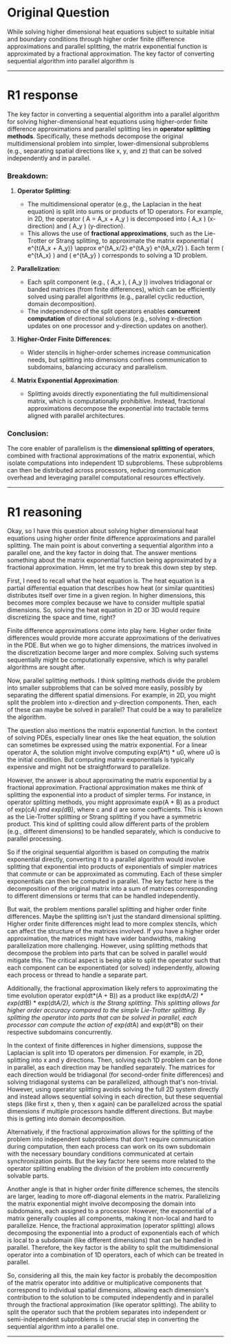 # Original Question

While solving higher dimensional heat equations subject to suitable initial and boundary conditions through higher order finite difference approximations and parallel splitting, the matrix exponential function is approximated by a fractional approximation. The key factor of converting sequential algorithm into parallel algorithm is

---

# R1 response

The key factor in converting a sequential algorithm into a parallel algorithm for solving higher-dimensional heat equations using higher-order finite difference approximations and parallel splitting lies in **operator splitting methods**. Specifically, these methods decompose the original multidimensional problem into simpler, lower-dimensional subproblems (e.g., separating spatial directions like x, y, and z) that can be solved independently and in parallel. 

### Breakdown:
1. **Operator Splitting**: 
   - The multidimensional operator (e.g., the Laplacian in the heat equation) is split into sums or products of 1D operators. For example, in 2D, the operator \( A = A_x + A_y \) is decomposed into \( A_x \) (x-direction) and \( A_y \) (y-direction).
   - This allows the use of **fractional approximations**, such as the Lie-Trotter or Strang splitting, to approximate the matrix exponential \( e^{t(A_x + A_y)} \approx e^{tA_x/2} e^{tA_y} e^{tA_x/2} \). Each term \( e^{tA_x} \) and \( e^{tA_y} \) corresponds to solving a 1D problem.

2. **Parallelization**:
   - Each split component (e.g., \( A_x \), \( A_y \)) involves tridiagonal or banded matrices (from finite differences), which can be efficiently solved using parallel algorithms (e.g., parallel cyclic reduction, domain decomposition). 
   - The independence of the split operators enables **concurrent computation** of directional solutions (e.g., solving x-direction updates on one processor and y-direction updates on another).

3. **Higher-Order Finite Differences**:
   - Wider stencils in higher-order schemes increase communication needs, but splitting into dimensions confines communication to subdomains, balancing accuracy and parallelism.

4. **Matrix Exponential Approximation**:
   - Splitting avoids directly exponentiating the full multidimensional matrix, which is computationally prohibitive. Instead, fractional approximations decompose the exponential into tractable terms aligned with parallel architectures.

### Conclusion:
The core enabler of parallelism is the **dimensional splitting of operators**, combined with fractional approximations of the matrix exponential, which isolate computations into independent 1D subproblems. These subproblems can then be distributed across processors, reducing communication overhead and leveraging parallel computational resources effectively.

---

# R1 reasoning

Okay, so I have this question about solving higher dimensional heat equations using higher order finite difference approximations and parallel splitting. The main point is about converting a sequential algorithm into a parallel one, and the key factor in doing that. The answer mentions something about the matrix exponential function being approximated by a fractional approximation. Hmm, let me try to break this down step by step.

First, I need to recall what the heat equation is. The heat equation is a partial differential equation that describes how heat (or similar quantities) distributes itself over time in a given region. In higher dimensions, this becomes more complex because we have to consider multiple spatial dimensions. So, solving the heat equation in 2D or 3D would require discretizing the space and time, right?

Finite difference approximations come into play here. Higher order finite differences would provide more accurate approximations of the derivatives in the PDE. But when we go to higher dimensions, the matrices involved in the discretization become larger and more complex. Solving such systems sequentially might be computationally expensive, which is why parallel algorithms are sought after.

Now, parallel splitting methods. I think splitting methods divide the problem into smaller subproblems that can be solved more easily, possibly by separating the different spatial dimensions. For example, in 2D, you might split the problem into x-direction and y-direction components. Then, each of these can maybe be solved in parallel? That could be a way to parallelize the algorithm.

The question also mentions the matrix exponential function. In the context of solving PDEs, especially linear ones like the heat equation, the solution can sometimes be expressed using the matrix exponential. For a linear operator A, the solution might involve computing exp(A*t) * u0, where u0 is the initial condition. But computing matrix exponentials is typically expensive and might not be straightforward to parallelize.

However, the answer is about approximating the matrix exponential by a fractional approximation. Fractional approximation makes me think of splitting the exponential into a product of simpler terms. For instance, in operator splitting methods, you might approximate exp(A + B) as a product of exp(c*A) and exp(d*B), where c and d are some coefficients. This is known as the Lie-Trotter splitting or Strang splitting if you have a symmetric product. This kind of splitting could allow different parts of the problem (e.g., different dimensions) to be handled separately, which is conducive to parallel processing.

So if the original sequential algorithm is based on computing the matrix exponential directly, converting it to a parallel algorithm would involve splitting that exponential into products of exponentials of simpler matrices that commute or can be approximated as commuting. Each of these simpler exponentials can then be computed in parallel. The key factor here is the decomposition of the original matrix into a sum of matrices corresponding to different dimensions or terms that can be handled independently.

But wait, the problem mentions parallel splitting and higher order finite differences. Maybe the splitting isn't just the standard dimensional splitting. Higher order finite differences might lead to more complex stencils, which can affect the structure of the matrices involved. If you have a higher order approximation, the matrices might have wider bandwidths, making parallelization more challenging. However, using splitting methods that decompose the problem into parts that can be solved in parallel would mitigate this. The critical aspect is being able to split the operator such that each component can be exponentiated (or solved) independently, allowing each process or thread to handle a separate part.

Additionally, the fractional approximation likely refers to approximating the time evolution operator exp(dt*(A + B)) as a product like exp(dt*A/2) * exp(dt*B) * exp(dt*A/2), which is the Strang splitting. This splitting allows for higher order accuracy compared to the simple Lie-Trotter splitting. By splitting the operator into parts that can be solved in parallel, each processor can compute the action of exp(dt*A) and exp(dt*B) on their respective subdomains concurrently.

In the context of finite differences in higher dimensions, suppose the Laplacian is split into 1D operators per dimension. For example, in 2D, splitting into x and y directions. Then, solving each 1D problem can be done in parallel, as each direction may be handled separately. The matrices for each direction would be tridiagonal (for second-order finite differences) and solving tridiagonal systems can be parallelized, although that's non-trivial. However, using operator splitting avoids solving the full 2D system directly and instead allows sequential solving in each direction, but these sequential steps (like first x, then y, then x again) can be parallelized across the spatial dimensions if multiple processors handle different directions. But maybe this is getting into domain decomposition.

Alternatively, if the fractional approximation allows for the splitting of the problem into independent subproblems that don't require communication during computation, then each process can work on its own subdomain with the necessary boundary conditions communicated at certain synchronization points. But the key factor here seems more related to the operator splitting enabling the division of the problem into concurrently solvable parts.

Another angle is that in higher order finite difference schemes, the stencils are larger, leading to more off-diagonal elements in the matrix. Parallelizing the matrix exponential might involve decomposing the domain into subdomains, each assigned to a processor. However, the exponential of a matrix generally couples all components, making it non-local and hard to parallelize. Hence, the fractional approximation (operator splitting) allows decomposing the exponential into a product of exponentials each of which is local to a subdomain (like different dimensions) that can be handled in parallel. Therefore, the key factor is the ability to split the multidimensional operator into a combination of 1D operators, each of which can be treated in parallel.

So, considering all this, the main key factor is probably the decomposition of the matrix operator into additive or multiplicative components that correspond to individual spatial dimensions, allowing each dimension's contribution to the solution to be computed independently and in parallel through the fractional approximation (like operator splitting). The ability to split the operator such that the problem separates into independent or semi-independent subproblems is the crucial step in converting the sequential algorithm into a parallel one.


---

